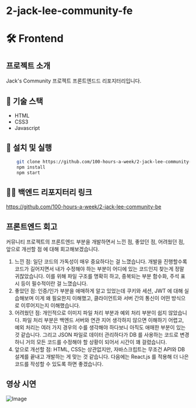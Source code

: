# 2-jack-lee-community-fe

# 🛠 Frontend

## 프로젝트 소개

Jack's Community 프로젝트 프론트엔드드 리포지터리입니다.

## 📌 기술 스택

-   HTML
-   CSS3
-   Javascript

## 🚀 설치 및 실행

```bash
    git clone https://github.com/100-hours-a-week/2-jack-lee-community-fe.git
    npm install
    npm start
```

## 👨‍💻 백엔드 리포지터리 링크

https://github.com/100-hours-a-week/2-jack-lee-community-be

## 프론트엔드 회고

커뮤니티 프로젝트의 프론트엔드 부분을 개발하면서 느낀 점, 좋았던 점, 어려웠던 점, 앞으로 개선할 점 에 대해 회고해보겠습니다.

1. 느낀 점: 일단 코드의 가독성이 매우 중요하다는 걸 느꼈습니다. 개발을 진행할수록 코드가 길어지면서 내가 수정해야 하는 부분이 어디에 있는 코드인지 찾는게 정말 귀찮았습니다. 이를 위해 파일 구조를 명확히 하고, 중복되는 부분 함수화, 주석 표시 등이 필수적이란 걸 느꼈습니다.
2. 좋았던 점: 인증/인가 부분을 애매하게 알고 있었는데 쿠키와 세션, JWT 에 대해 실습해보며 이게 왜 필요한지 이해했고, 클라이언트와 서버 간의 통신이 어떤 방식으로 이루어지는지 이해했습니다.
3. 어려웠던 점: 개인적으로 이미지 파일 처리 부분과 예외 처리 부분이 쉽지 않았습니다. 파일 처리 부분은 백엔드 서버와 연관 지어 생각하지 않으면 이해하기 어렵고, 예외 처리는 여러 가지 경우의 수를 생각해야 하다보니 아직도 애매한 부분이 있는 것 같습니다. 그리고 JSON 파일로 데이터 관리하다가 DB 를 사용하는 코드로 변경하니 거의 모든 코드를 수정해야 할 상황이 되어서 시간이 꽤 걸렸습니다.
4. 앞으로 개선할 점: HTML, CSS는 상관없지만, 자바스크립트는 무조건 API와 DB 설계를 끝내고 개발하는 게 맞는 것 같습니다. 다음에는 React.js 를 적용해 더 나은 코드를 작성할 수 있도록 하면 좋겠습니다.

## 영상 시연
![Image](https://github.com/user-attachments/assets/12fc348f-d1a0-4e4c-8b66-3d087acf2528)
